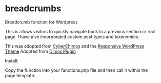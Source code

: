 # breadcrumbs

Breadcrumb function for Wordpress

This is allows visitors to quickly navigate back to a previous section or root page.
I have also incorporated custom post types and taxonomies.

This was adopted from <a href="https://github.com/cyberchimps">CyberChimps</a> and the <a href="https://github.com/cyberchimps/responsive">Responsive WordPress Theme</a>
Adopted from <a href="http://dimox.net/wordpress-breadcrumbs-without-a-plugin/">Dimox Plugin</a>

Install:

Copy the function into your functions.php file and then call it within the page template.
